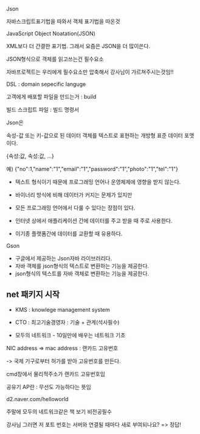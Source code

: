 Json

자바스크립트표기법을 따와서 객체 표기법을 따온것

JavaScript Object Noatation(JSON)

XML보다 더 간결한 표기법. 그래서 요즘은 JSON을 더 많이쓴다.

JSON형식으로 객체를 읽고쓰는건 필수요소

자바프로젝트는 우리에게 필수요소만 압축해서 강사님이 가르쳐주시는것임!!



DSL : domain sepecific languge

고객에게 배포할 파일을 만드는거 : build

빌드 스크립트 파일 : 빌드 명령서



Json은

속성-값 또는 키-값으로 된 데이터 객체를 텍스트로 표현하는 개방형 표준 데이터 포맷이다.

{속성:값, 속성:값, ...}

예) {"no":1,"name":"1","email":"1","password":"1","photo":"1","tel":"1"}

- 텍스트 형식이기 때문에 프로그래밍 언어나 운영체제에 영향을 받지 않는다.

- 바이너리 방식에 비해 데이터가 커지는 문제가 있지만
- 모든 프로그래밍 언어에서 다룰 수 있다는 장점이 있다.
- 인터넷 상에서 애플리케이션 간에 데이터를 주고 받을 때 주로 사용한다.
- 이기종 플랫폼간에 데이터를 교환할 때 유용하다.

Gson

- 구글에서 제공하는 Json자바 라이브러리다.
- 자바 객체를 json형식의 텍스트로 변환하는 기능을 제공한다.
- json형식의 텍스트를 자바 객체로 변환하는 기능을 제공한다.



## net 패키지 시작

* KMS : knowlege management system

- CTO : 최고기술경영자 : 기술 + 관계(석사필수)

- 모두의 네트워크 - 10일만에 배우는 네트워크 기초

NIC address => mac address : 랜카드 고유번호

-> 국제 기구로부터 허가를 받아 고유번호를 만든다.

cmd창에서 물리적주소가 랜카드 고유번호임

공유기 AP란 : 무선도 가능하다는 뜻임

d2.naver.com/helloworld

주말에 모두의 네트워크같은 책 보기 비전공필수 

강사님 그러면 저 포트 번호는 서버와 연결될 때마다 새로 부여되나요? => 정답!
